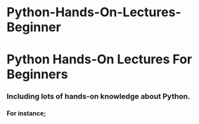 # Python-Hands-On-Lectures-Beginner
# Python Hands-On Lectures For Beginners

### Including lots of hands-on knowledge about Python.
#### For instance;

















